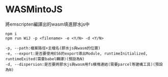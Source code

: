# WASMintoJS
將emscripten編譯出的wasm填進膠水js中
```
npm i
npm run WiJ -p <filename> -e <Y/N> -d <Y/N>
```

```
-p, --path:檔案路徑+主檔名(膠水js與wasm的位置)
-e, --export:是否要使用ES6的export導出Module, runtimeInitialized, runtimeExited(需要babel轉譯)(預設為N)
-d, --dispersion:是否要將膠水js與wasm用fs模塊連結(需要parcel等建構工具)(預設為N)
```
